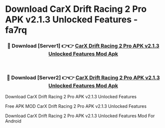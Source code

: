 # Download CarX Drift Racing 2 Pro APK v2.1.3 Unlocked Features - fa7rq



<div align="center">
<h3>🔴 Download [Server1] 👉👉 <a href="https://momento.my/?title=CarX_Drift_Racing_2_Pro_APK_v2.1.3_Unlocked_Features">CarX Drift Racing 2 Pro APK v2.1.3 Unlocked Features Mod Apk</a></h3><br>

<h3>🔴 Download [Server2] 👉👉 <a href="https://momento.my/?title=CarX_Drift_Racing_2_Pro_APK_v2.1.3_Unlocked_Features">CarX Drift Racing 2 Pro APK v2.1.3 Unlocked Features Mod Apk</a></h3>
</div>



Download CarX Drift Racing 2 Pro APK v2.1.3 Unlocked Features 

Free APK MOD CarX Drift Racing 2 Pro APK v2.1.3 Unlocked Features 

Download CarX Drift Racing 2 Pro APK v2.1.3 Unlocked Features Mod For Android

